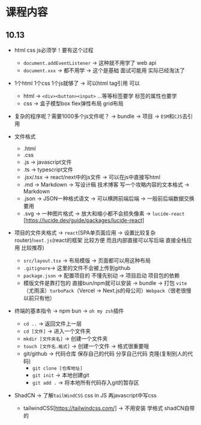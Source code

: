 # 课程内容

## 10.13

- html css js必须学！要有这个过程
  - `document.addEventListener` -> 这种就不用学了 web api
  - `document.xxx` -> 都不用学 -> 这个是基础 面试可能用 实际已经淘汰了
- 1个html 1个css 1个js就够了 -> 可以html tag引用 可以
  - html -> `<div><button><input>` ...等等标签要学 标签的属性也要学
  - css -> 盒子模型box flex弹性布局 grid布局
- 复杂的程序呢？需要1000多个js文件呢？ -> bundle -> 项目 -> `ESM`和`CJS`去引用

- 文件格式

  - .html
  - .css
  - .js -> javascript文件
  - .ts -> typescript文件
  - .jsx/.tsx -> react/next中的js文件 -> 可以在js中直接写html
  - .md -> Markdown -> 写设计稿 技术博客 写一个攻略内容的文本格式 -> Markdown
  - .json -> JSON一种格式语文 -> 可以横跨前端后端 -> 一般前后端数据交换要用
  - .svg -> 一种图片格式 -> 放大和缩小都不会损失像素 -> `lucide-react` [https://lucide.dev/guide/packages/lucide-react]

- 项目的文件夹格式 -> `react`(SPA单页面应用 -> 设置比较复杂 router)/`next.js`(react的框架 比较方便 而且内部直接可以写后端 直接全栈应用 比较推荐)

  - `src/layout.tsx` -> 布局模版 -> 页面都可以用这种布局
  - `.gitignore`-> 这里的文件不会被上传到github
  - `package.json` -> 配置项目的 不懂先别动 -> 项目启动 项目包的依赖
  - 模版文件是靠打包的 直接bun/npm就可以安装 -> bundle -> 打包 `vite`（尤雨溪）`turboPack`（Vercel -> Next.js的母公司）`Webpack`（很老很慢 以前只有他）

- 终端的基本指令 -> npm bun -> `oh my zsh`插件
  - `cd ..` -> 返回文件上一层
  - `cd [文件]` -> 进入一个文件夹
  - `mkdir [文件夹名]` -> 创建一个文件夹
  - `touch [文件名.格式]` -> 创建一个文件 -> 格式很重要哦
  - git/github -> 代码仓库 保存自己的代码 分享自己代码 克隆(复制别人的代码)
    - `git clone [仓库地址]`
    - `git init` -> 本地创建git
    - `git add .` -> 将本地所有代码存入git的暂存区
- ShadCN -> 了解`tailWindCSS` css in JS 再javascript中写css
  - tailwindCSS[https://tailwindcss.com/] -> 不用安装 学格式 shadCN自带的
